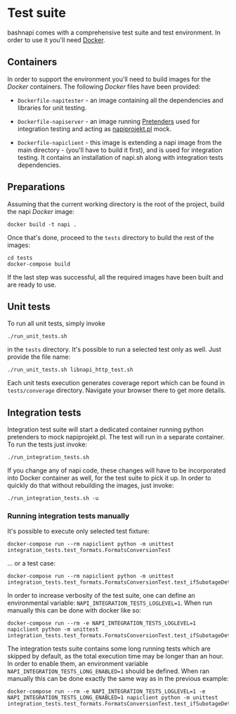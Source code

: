 # Test suite

bashnapi comes with a comprehensive test suite and test environment. In order
to use it you'll need [Docker](https://www.docker.com).

## Containers

In order to support the environment you'll need to build images for the
_Docker_ containers. The following _Docker_ files have been provided:

- `Dockerfile-napitester` - an image containing all the dependencies and
libraries for unit testing.

- `Dockerfile-napiserver` - an image running
[Pretenders](https://github.com/pretenders/pretenders) used for integration
testing and acting as [napiprojekt.pl](http://napiprojekt.pl) mock.

- `Dockerfile-napiclient` - this image is extending a napi image from the main
directory - (you'll have to build it first), and is used for integration
testing. It contains an installation of napi.sh along with integration tests
dependencies.

## Preparations

Assuming that the current working directory is the root of the project, build
the napi _Docker_ image:

    docker build -t napi .

Once that's done, proceed to the `tests` directory to build the rest of the
images:

    cd tests
    docker-compose build

If the last step was successful, all the required images have been built and
are ready to use.

## Unit tests

To run all unit tests, simply invoke

    ./run_unit_tests.sh

in the `tests` directory. It's possible to run a selected test only as well.
Just provide the file name:

    ./run_unit_tests.sh libnapi_http_test.sh

Each unit tests execution generates coverage report which can be found in
`tests/converage` directory. Navigate your browser there to get more details.

## Integration tests

Integration test suite will start a dedicated container running python
pretenders to mock napiprojekt.pl. The test will run in a separate container. To run the tests just invoke:

    ./run_integration_tests.sh

If you change any of napi code, these changes will have to be incorporated into
Docker container as well, for the test suite to pick it up. In order to quickly
do that without rebuilding the images, just invoke:

    ./run_integration_tests.sh -u

### Running integration tests manually

It's possible to execute only selected test fixture:

    docker-compose run --rm napiclient python -m unittest integration_tests.test_formats.FormatsConversionTest

... or a test case:

    docker-compose run --rm napiclient python -m unittest integration_tests.test_formats.FormatsConversionTest.test_ifSubotageDetectsFormatsCorrectly


In order to increase verbosity of the test suite, one can define an
environmental variable: `NAPI_INTEGRATION_TESTS_LOGLEVEL=1`. When run manually
this can be done with docker like so:

    docker-compose run --rm -e NAPI_INTEGRATION_TESTS_LOGLEVEL=1 napiclient python -m unittest integration_tests.test_formats.FormatsConversionTest.test_ifSubotageDetectsFormatsCorrectly

The integration tests suite contains some long running tests which are skipped
by default, as the total execution time may be longer than an hour. In order to
enable them, an environment variable `NAPI_INTEGRATION_TESTS_LONG_ENABLED=1`
should be defined. When ran manually this can be done exactly the same way as
in the previous example:

    docker-compose run --rm -e NAPI_INTEGRATION_TESTS_LOGLEVEL=1 -e NAPI_INTEGRATION_TESTS_LONG_ENABLED=1 napiclient python -m unittest integration_tests.test_formats.FormatsConversionTest.test_ifSubotageDetectsFormatsCorrectly

